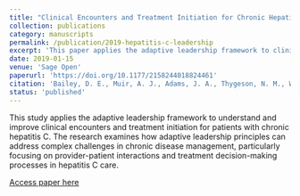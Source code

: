 ```yaml
---
title: "Clinical Encounters and Treatment Initiation for Chronic Hepatitis C Patients: Applications of Adaptive Leadership Framework for Chronic Illness"
collection: publications
category: manuscripts
permalink: /publication/2019-hepatitis-c-leadership
excerpt: 'This paper applies the adaptive leadership framework to clinical encounters and treatment initiation for patients with chronic hepatitis C.'
date: 2019-01-15
venue: 'Sage Open'
paperurl: 'https://doi.org/10.1177/2158244018824461'
citation: 'Bailey, D. E., Muir, A. J., Adams, J. A., Thygeson, N. M., Williams, H., Cary, M. P., and Anderson, R. A. (2019). Clinical Encounters and Treatment Initiation for Chronic Hepatitis C Patients: Applications of Adaptive Leadership Framework for Chronic Illness. <i>Sage Open</i>. https://doi.org/10.1177/2158244018824461'
status: 'published'
---
```


This study applies the adaptive leadership framework to understand and improve clinical encounters and treatment initiation for patients with chronic hepatitis C. The research examines how adaptive leadership principles can address complex challenges in chronic disease management, particularly focusing on provider-patient interactions and treatment decision-making processes in hepatitis C care.

[Access paper here](https://doi.org/10.1177/2158244018824461)
